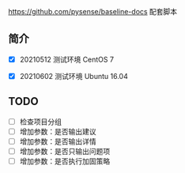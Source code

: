 https://github.com/pysense/baseline-docs 配套脚本

## 简介

- [x] 20210512 测试环境 CentOS 7
- [x] 20210602 测试环境 Ubuntu 16.04



## TODO

- [ ] 检查项目分组
- [ ] 增加参数：是否输出建议
- [ ] 增加参数：是否输出详情
- [ ] 增加参数：是否只输出问题项
- [ ] 增加参数：是否执行加固策略
